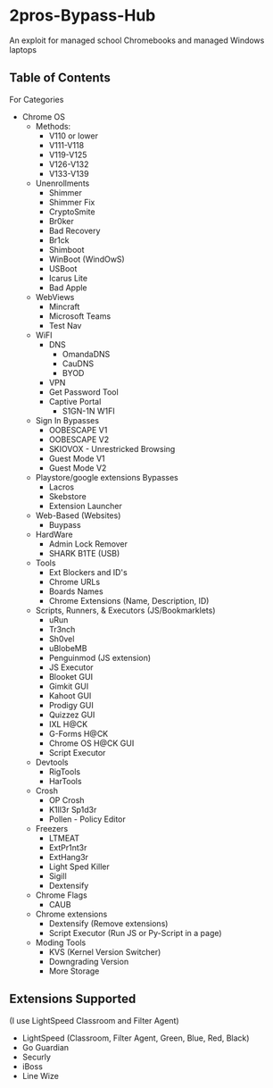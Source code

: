 # 2pros-Bypass-Hub
An exploit for managed school Chromebooks and managed Windows laptops 

## Table of Contents 
For Categories

- Chrome OS
  - Methods:
    - V110 or lower
    - V111-V118
    - V119-V125
    - V126-V132
    - V133-V139
  - Unenrollments
    - Shimmer
    - Shimmer Fix
    - CryptoSmite
    - Br0ker
    - Bad Recovery
    - Br1ck
    - Shimboot
    - WinBoot (WindOwS)
    - USBoot
    - Icarus Lite
    - Bad Apple
  - WebViews
    - Mincraft
    - Microsoft Teams
    - Test Nav
  - WiFI
    - DNS
      - OmandaDNS
      - CauDNS
      - BYOD
    - VPN 
    - Get Password Tool
    - Captive Portal
      - S1GN-1N W1FI
  - Sign In Bypasses
    - OOBESCAPE V1
    - OOBESCAPE V2
    - SKIOVOX - Unrestricked Browsing
    - Guest Mode V1
    - Guest Mode V2
  - Playstore/google extensions Bypasses
    - Lacros
    - Skebstore
    - Extension Launcher
  - Web-Based (Websites)
    - Buypass
  - HardWare
    - Admin Lock Remover
    - SHARK B1TE (USB)
  - Tools
    - Ext Blockers and ID's
    - Chrome URLs
    - Boards Names
    - Chrome Extensions (Name, Description, ID)
  - Scripts, Runners, & Executors (JS/Bookmarklets)
    - uRun
    - Tr3nch
    - Sh0vel
    - uBlobeMB
    - Penguinmod (JS extension)
    - JS Executor
    - Blooket GUI
    - Gimkit GUI
    - Kahoot GUI
    - Prodigy GUI
    - Quizzez GUI
    - IXL H@CK
    - G-Forms H@CK
    - Chrome OS H@CK GUI
    - Script Executor
  - Devtools
    - RigTools
    - HarTools
  - Crosh
    - OP Crosh
    - K1ll3r Sp1d3r
    - Pollen - Policy Editor
  - Freezers
    - LTMEAT
    - ExtPr1nt3r
    - ExtHang3r
    - Light Sped Killer
    - Sigill
    - Dextensify
  - Chrome Flags
    - CAUB
  - Chrome extensions
    - Dextensify (Remove extensions)
    - Script Executor (Run JS or Py-Script in a page)
  - Moding Tools
    - KVS (Kernel Version Switcher)
    - Downgrading Version
    - More Storage 

## Extensions Supported 
(I use LightSpeed Classroom and Filter Agent)

- LightSpeed (Classroom, Filter Agent, Green, Blue, Red, Black)
- Go Guardian
- Securly
- iBoss
- Line Wize 
